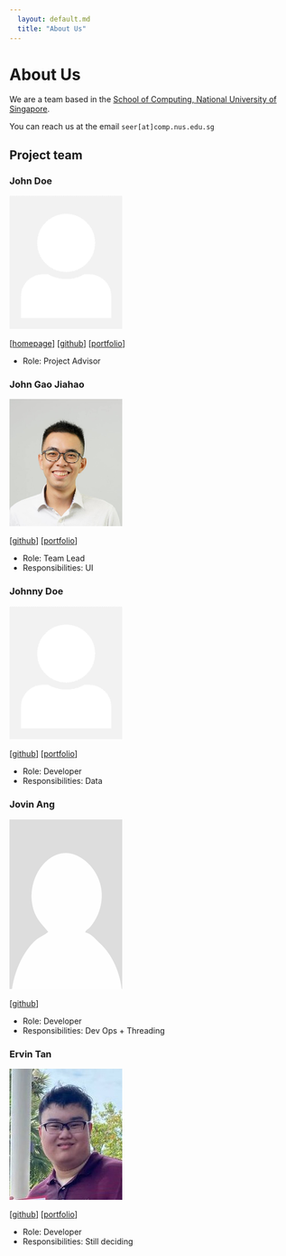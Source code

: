 ```yaml
---
  layout: default.md
  title: "About Us"
---
```


# About Us

We are a team based in the [School of Computing, National University of Singapore](http://www.comp.nus.edu.sg).

You can reach us at the email `seer[at]comp.nus.edu.sg`

## Project team

### John Doe

<img src="images/johndoe.png" width="200px">

[[homepage](http://www.comp.nus.edu.sg/~damithch)]
[[github](https://github.com/johndoe)]
[[portfolio](team/johndoe.md)]

* Role: Project Advisor

### John Gao Jiahao

<img src="images/johngao122.png" width="200px">

[[github](http://github.com/johngao122)]
[[portfolio](team/johndoe.md)]

* Role: Team Lead
* Responsibilities: UI

### Johnny Doe

<img src="images/johndoe.png" width="200px">

[[github](http://github.com/johndoe)] [[portfolio](team/johndoe.md)]

* Role: Developer
* Responsibilities: Data

### Jovin Ang

<img src="images/jovin-ang.png" width="200px">

[[github](http://github.com/Jovin-Ang)]

* Role: Developer
* Responsibilities: Dev Ops + Threading

### Ervin Tan

<img src="images/makisekurisux.png" width="200px">

[[github](https://github.com/MakiseKurisuX)]
[[portfolio](https://makisekurisux.github.io/)]

* Role: Developer
* Responsibilities: Still deciding

